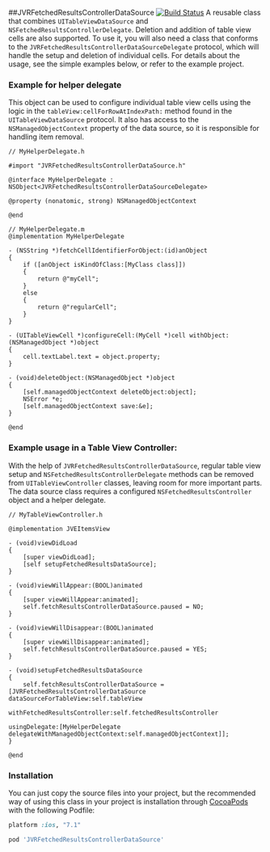 ##JVRFetchedResultsControllerDataSource [![Build Status](https://travis-ci.org/jozsef-vesza/JVRFetchedResultsControllerDataSource.svg?branch=master)](https://travis-ci.org/jozsef-vesza/JVRFetchedResultsControllerDataSource)
A reusable class that combines `UITableViewDataSource` and `NSFetchedResultsControllerDelegate`. Deletion and addition of table view cells are also supported. To use it, you will also need a class that conforms to the `JVRFetchedResultsControllerDataSourceDelegate` protocol, which will handle the setup and deletion of individual cells. For details about the usage, see the simple examples below, or refer to the example project.
### Example for helper delegate
This object can be used to configure individual table view cells using the logic in the `tableView:cellForRowAtIndexPath:` method found in the `UITableViewDataSource` protocol. It also has access to the `NSManagedObjectContext` property of the data source, so it is responsible for handling item removal.
```objc
// MyHelperDelegate.h

#import "JVRFetchedResultsControllerDataSource.h"

@interface MyHelperDelegate : NSObject<JVRFetchedResultsControllerDataSourceDelegate>

@property (nonatomic, strong) NSManagedObjectContext

@end

// MyHelperDelegate.m
@implementation MyHelperDelegate

- (NSString *)fetchCellIdentifierForObject:(id)anObject
{
    if ([anObject isKindOfClass:[MyClass class]])
    {
        return @"myCell";
    }
    else
    {
        return @"regularCell";
    }
}

- (UITableViewCell *)configureCell:(MyCell *)cell withObject:(NSManagedObject *)object
{
    cell.textLabel.text = object.property;
}

- (void)deleteObject:(NSManagedObject *)object
{
    [self.managedObjectContext deleteObject:object];
    NSError *e;
    [self.managedObjectContext save:&e];
}

@end
```
### Example usage in a Table View Controller:
With the help of `JVRFetchedResultsControllerDataSource`, regular table view setup and `NSFetchedResultsControllerDelegate` methods can be removed from `UITableViewController` classes, leaving room for more important parts. The data source class requires a configured `NSFetchedResultsController` object and a helper delegate.
```objc
// MyTableViewController.h

@implementation JVEItemsView

- (void)viewDidLoad
{
    [super viewDidLoad];
    [self setupFetchedResultsDataSource];
}

- (void)viewWillAppear:(BOOL)animated
{
    [super viewWillAppear:animated];
    self.fetchResultsControllerDataSource.paused = NO;
}

- (void)viewWillDisappear:(BOOL)animated
{
    [super viewWillDisappear:animated];
    self.fetchResultsControllerDataSource.paused = YES;
}

- (void)setupFetchedResultsDataSource
{
    self.fetchResultsControllerDataSource = [JVRFetchedResultsControllerDataSource dataSourceForTableView:self.tableView
                                                                             withFetchedResultsController:self.fetchedResultsController
                                                                                            usingDelegate:[MyHelperDelegate delegateWithManagedObjectContext:self.managedObjectContext]];
}

@end
```
### Installation
You can just copy the source files into your project, but the recommended way of using this class in your project is installation through [CocoaPods](http://cocoapods.org/) with the following Podfile:
```ruby
platform :ios, "7.1"

pod 'JVRFetchedResultsControllerDataSource'
```
